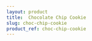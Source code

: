 ```yaml
---
layout: product
title:  Chocolate Chip Cookie
slug: choc-chip-cookie
product_ref: choc-chip-cookie
---
```

